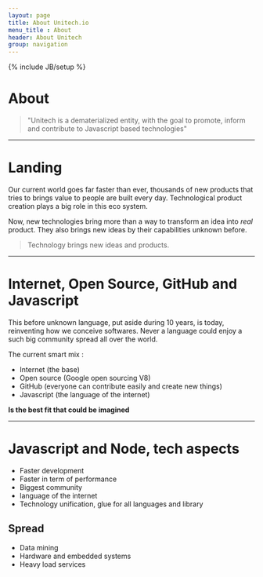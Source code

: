 ```yaml
---
layout: page
title: About Unitech.io
menu_title : About
header: About Unitech
group: navigation
---
```

{% include JB/setup %}

# About

> "Unitech is a dematerialized entity, with the goal to promote, inform and contribute to Javascript based technologies"

-------

# Landing

Our current world goes far faster than ever, thousands of new products that tries to brings value to people are built every day. Technological product creation plays a big role in this eco system. 

Now, new technologies bring more than a way to transform an idea into *real* product. They also brings new ideas by their capabilities unknown before.

> Technology brings new ideas and products.

--------
# Internet, Open Source, GitHub and Javascript

This before unknown language, put aside during 10 years, is today, reinventing how we conceive softwares. Never a language could enjoy a such big community spread all over the world.


The current smart mix : 
- Internet (the base) 
- Open source (Google open sourcing V8) 
- GitHub (everyone can contribute easily and create new things)
- Javascript (the language of the internet)

**Is the best fit that could be imagined**

--------
# Javascript and Node, tech aspects

- Faster development
- Faster in term of performance 
- Biggest community
- language of the internet
- Technology unification, glue for all languages and library

## Spread

- Data mining
- Hardware and embedded systems
- Heavy load services
